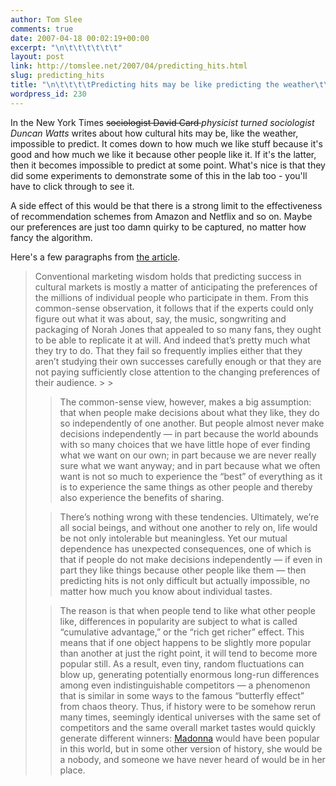 ```yaml
---
author: Tom Slee
comments: true
date: 2007-04-18 00:02:19+00:00
excerpt: "\n\t\t\t\t\t\t"
layout: post
link: http://tomslee.net/2007/04/predicting_hits.html
slug: predicting_hits
title: "\n\t\t\t\tPredicting hits may be like predicting the weather\t\t"
wordpress_id: 230
---
```



				

In the New York Times <del>sociologist David Card </del>_physicist turned sociologist Duncan Watts_ writes about how cultural hits may be, like the weather, impossible to predict. It comes down to how much we like stuff because it's good and how much we like it because other people like it. If it's the latter, then it becomes impossible to predict at some point. What's nice is that they did some experiments to demonstrate some of this in the lab too - you'll have to click through to see it.




A side effect of this would be that there is a strong limit to the effectiveness of recommendation schemes from Amazon and Netflix and so on. Maybe our preferences are just too damn quirky to be captured, no matter how fancy the algorithm.




Here's a few paragraphs from [the article](http://www.nytimes.com/2007/04/15/magazine/15wwlnidealab.t.html). 

<blockquote>Conventional marketing wisdom holds that predicting success in
cultural markets is mostly a matter of anticipating the preferences of
the millions of individual people who participate in them. From this
common-sense observation, it follows that if the experts could only
figure out what it was about, say, the music, songwriting and packaging
of Norah Jones that appealed to so many fans, they ought to be able to
replicate it at will. And indeed that’s pretty much what they try to
do. That they fail so frequently implies either that they aren’t
studying their own successes carefully enough or that they are not
paying sufficiently close attention to the changing preferences of
their audience.
> 
> 

> 
> The common-sense view, however, makes a big
assumption: that when people make decisions about what they like, they
do so independently of one another. But people almost never make
decisions independently — in part because the world abounds with so
many choices that we have little hope of ever finding what we want on
our own; in part because we are never really sure what we want anyway;
and in part because what we often want is not so much to experience the
“best” of everything as it is to experience the same things as other
people and thereby also experience the benefits of sharing.
> 
> 

> 
> There’s
nothing wrong with these tendencies. Ultimately, we’re all social
beings, and without one another to rely on, life would be not only
intolerable but meaningless. Yet our mutual dependence has unexpected
consequences, one of which is that if people do not make decisions
independently — if even in part they like things because other people
like them — then predicting hits is not only difficult but actually
impossible, no matter how much you know about individual tastes.
> 
> 

> 
> The
reason is that when people tend to like what other people like,
differences in popularity are subject to what is called “cumulative
advantage,” or the “rich get richer” effect. This means that if one
object happens to be slightly more popular than another at just the
right point, it will tend to become more popular still. As a result,
even tiny, random fluctuations can blow up, generating potentially
enormous long-run differences among even indistinguishable competitors
— a phenomenon that is similar in some ways to the famous “butterfly
effect” from chaos theory. Thus, if history were to be somehow rerun
many times, seemingly identical universes with the same set of
competitors and the same overall market tastes would quickly generate
different winners: [Madonna](http://topics.nytimes.com/top/reference/timestopics/people/m/_madonna/index.html?inline=nyt-per)
would have been popular in this world, but in some other version of
history, she would be a nobody, and someone we have never heard of
would be in her place.
> 
> </blockquote>


		
